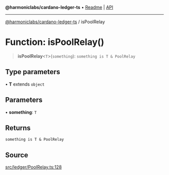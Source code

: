 **@harmoniclabs/cardano-ledger-ts** • [Readme](../README.md) \| [API](../globals.md)

***

[@harmoniclabs/cardano-ledger-ts](../README.md) / isPoolRelay

# Function: isPoolRelay()

> **isPoolRelay**\<`T`\>(`something`): `something is T & PoolRelay`

## Type parameters

• **T** extends `object`

## Parameters

• **something**: `T`

## Returns

`something is T & PoolRelay`

## Source

[src/ledger/PoolRelay.ts:128](https://github.com/HarmonicLabs/cardano-ledger-ts/blob/d1659b0/src/ledger/PoolRelay.ts#L128)
